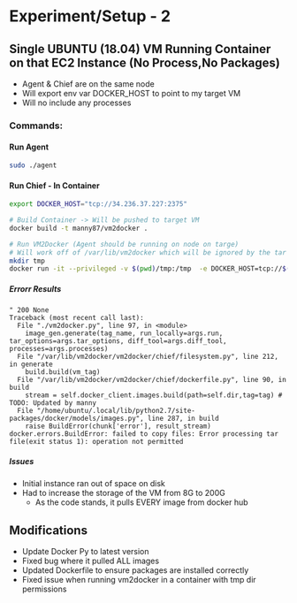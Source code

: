 # Experiment/Setup - 2

## Single UBUNTU (18.04) VM Running Container on that EC2 Instance (No Process,No Packages)

- Agent & Chief are on the same node
- Will export env var DOCKER_HOST to point to my target VM
- Will no include any processes

### Commands:
#### Run Agent
```bash
sudo ./agent
```

#### Run Chief - In Container

```bash
export DOCKER_HOST="tcp://34.236.37.227:2375"

# Build Container -> Will be pushed to target VM
docker build -t manny87/vm2docker .

# Run VM2Docker (Agent should be running on node on targe)
# Will work off of /var/lib/vm2docker which will be ignored by the tar operation executed by the agent
mkdir tmp
docker run -it --privileged -v $(pwd)/tmp:/tmp  -e DOCKER_HOST=tcp://$(hostname -f):2375 manny87/vm2docker:latest --debug --no-packages --no-processes --no-run --tag vanilla-1 $(hostname -f) 49153
```

##### Errorr Results
```error
" 200 None
Traceback (most recent call last):
  File "./vm2docker.py", line 97, in <module>
    image_gen.generate(tag_name, run_locally=args.run, tar_options=args.tar_options, diff_tool=args.diff_tool, processes=args.processes)
  File "/var/lib/vm2docker/vm2docker/chief/filesystem.py", line 212, in generate
    build.build(vm_tag)
  File "/var/lib/vm2docker/vm2docker/chief/dockerfile.py", line 90, in build
    stream = self.docker_client.images.build(path=self.dir,tag=tag) # TODO: Updated by manny
  File "/home/ubuntu/.local/lib/python2.7/site-packages/docker/models/images.py", line 287, in build
    raise BuildError(chunk['error'], result_stream)
docker.errors.BuildError: failed to copy files: Error processing tar file(exit status 1): operation not permitted
```

##### Issues 
- Initial instance ran out of space on disk
- Had to increase the storage of the VM from 8G to 200G
    - As the code stands, it pulls EVERY image from docker hub

## Modifications
- Update Docker Py to latest version
- Fixed bug where it pulled ALL images
- Updated Dockerfile to ensure packages are installed correctly
- Fixed issue when running vm2docker in a container with tmp dir permissions
